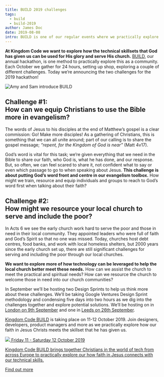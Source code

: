 ```yaml
---
title: BUILD 2019 challenges
tags:
  - build
  - build-2019
author: James Doc
date: 2019-08-08
intro: BUILD is one of our regular events where we practically explore how our skillsets can be used for God's glory. Today we're announcing the challenges for this year's hackathon…
---
```


**At Kingdom Code we want to explore how the technical skillsets that God has given us can be used for His glory and serve His church.** [BUILD](https://kingdomcode.org.uk/build/), our annual hackathon, is one method to practically explore this as a community. Each October we gather for 24 hours, setting up shop, exploring a couple of different challenges. Today we’re announcing the two challenges for the 2019 hackathon!

<img class="img img--pull-right" src="/_assets/img/blog/2019/build-2019-challenges.jpg" alt="Amy and Sam introduce BUILD" />

<h2 id="build:ch1">Challenge #1:<br />How can we equip Christians to use the Bible more in evangelism?</h2>

The words of Jesus to his disciples at the end of Matthew’s gospel is a clear commission: Go! Make more disciples! As a gathering of Christians, this is something that we can all unite around; part of our calling is to share the gospel message; _“repent, for the Kingdom of God is near”_ (Matt 4v17).

God’s word is vital for this task; we’re given everything that we need in the Bible to share our faith, who God is, what he has done, and our response. But, so often, we can feel scared to share it, not confident what to say or even which passage to go to when speaking about Jesus. **This challenge is about putting God’s word front and centre in our evangelism toolbox.** How might we train, resource and equip individuals and groups to reach to God’s word first when talking about their faith?

<h2 id="build:ch2">Challenge #2:<br /> How might we resource your local church to serve and include the poor?</h2>

In Acts 6 we see the early church work hard to serve the poor and those in need in their local community. They appointed leaders who were full of faith and God’s Spirit so that no one was missed. Today, churches host debt centres, food banks, and work with local homeless shelters, but 2000 years since the early church set up, there are still significant challenges for serving and including the poor through our local churches.

**We want to explore more of how technology can be leveraged to help the local church better meet these needs.** How can we assist the church to meet the practical and spiritual needs? How can we resource the church to welcome those in need into our church communities?

In September we’ll be hosting two Design Sprints to help us think more about these challenges. We’ll be taking Google Ventures Design Sprint methodology and condensing five days into two hours as we dig into the challenges together and explore potential solutions. We’ll be hosting on in [London on 9th September](https://www.eventbrite.co.uk/e/build-design-sprint-tickets-66341323685) and one in [Leeds on 26th September](https://www.eventbrite.co.uk/e/kingdom-code-leeds-design-sprint-tickets-68449300701).

[Kingdom Code BUILD](https://kingdomcode.org.uk/build/) is taking place on 11-12 October 2019. Join designers, developers, product managers and more as we practically explore how our faith in Jesus Christs meets the skillset that he has given us.

<section class="promo">

  <a class="promo__content" href="/build">

  <img class="promo__content__logo" src="/_assets/misc/build.svg" />

  <date>
    Friday 11 - Saturday 12 October 2019
  </date>

  <p>
    Kingdom Code BUILD brings together Christians in the world of tech from across Europe to practically explore our how faith in Jesus connects with our technical skills.
  </p>

  <p>
    <span class="promo__content__button">
      Find out more
    </span>
  </p>
  </a>
</section>

